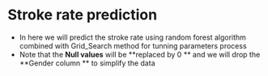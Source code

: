 # Stroke rate prediction
- In here we will predict the stroke rate using random forest algorithm combined with Grid_Search method for tunning parameters process
- Note that the **Null values** will be **replaced by 0 ** and we will drop the **Gender column ** to simplify the data
